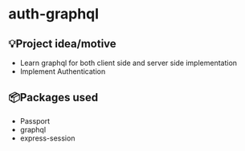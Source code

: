 # auth-graphql

## 💡Project idea/motive

- Learn graphql for both client side and server side implementation
- Implement Authentication

## 📦Packages used

- Passport
- graphql
- express-session
